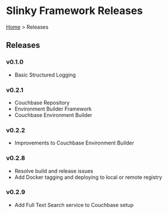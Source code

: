 # Slinky Framework Releases

[Home](../README.md) > Releases

## Releases

### v0.1.0

- Basic Structured Logging

### v0.2.1

- Couchbase Repository
- Environment Builder Framework
- Couchbase Environment Builder

### v0.2.2

- Improvements to Couchbase Environment Builder

### v0.2.8
- Resolve build and release issues
- Add Docker tagging and deploying to local or remote registry

### v0.2.9
- Add Full Text Search service to Couchbase setup
